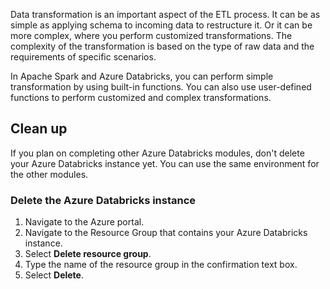 Data transformation is an important aspect of the ETL process. It can be as simple as applying schema to incoming data to restructure it. Or it can be more complex, where you perform customized transformations. The complexity of the transformation is based on the type of raw data and the requirements of specific scenarios. 

In Apache Spark and Azure Databricks, you can perform simple transformation by using built-in functions. You can also use user-defined functions to perform customized and complex transformations.

## Clean up

If you plan on completing other Azure Databricks modules, don't delete your Azure Databricks instance yet. You can use the same environment for the other modules.

### Delete the Azure Databricks instance

1. Navigate to the Azure portal.
2. Navigate to the Resource Group that contains your Azure Databricks instance.
3. Select **Delete resource group**.
4. Type the name of the resource group in the confirmation text box.
5. Select **Delete**.
